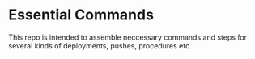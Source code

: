 # Essential Commands
This repo is intended to assemble neccessary commands and steps for several kinds of deployments, pushes, procedures etc.
